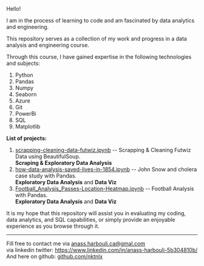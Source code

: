 Hello!

I am in the process of learning to code and am fascinated by data analytics and engineering.

This repository serves as a collection of my work and progress in a data analysis and engineering course.

Through this course, I have gained expertise in the following technologies and subjects:

1. Python
2. Pandas
3. Numpy
4. Seaborn
5. Azure
6. Git
7. PowerBi
8. SQL
9. Matplotlib


**List of projects:**
1. [scrapping-cleaning-data-futwiz.ipynb](https://github.com/HarbouliCA/data_analysis/blob/main/01_Scrapping_Cleaning_Data_Futwiz/scrapping-cleaning-data-futwiz.ipynb) -- Scrapping & Cleaning Futwiz Data using BeautifulSoup.<br> **Scraping & Exploratory Data Analysis**
1. [how-data-analysis-saved-lives-in-1854.ipynb](https://github.com/HarbouliCA/data_analysis/blob/main/02_How_data_analysis_saved_lives_in_1854/how-data-analysis-saved-lives-in-1854.ipynb) -- John Snow and cholera case study with Pandas.<br> **Exploratory Data Analysis** and **Data Viz** 
1. [Football_Analysis_Passes-Location-Heatmap.ipynb](https://github.com/HarbouliCA/data_analysis/blob/main/03_Football_Analysis_Passes_and_Shoots_Location_HeatMap/Football_Analysis_Passes-Location-Heatmap.ipynb) --  Football Analysis with Pandas.<br> **Exploratory Data Analysis** and **Data Viz**       



It is my hope that this repository will assist you in evaluating my coding, data analytics, and SQL capabilities, or simply provide an enjoyable experience as you browse through it.

--------------------------------------------
Fill free to contact me via anass.harbouli.ca@gmal.com  
via linkedin twitter: https://www.linkedin.com/in/anass-harbouli-5b304810b/   
And here on github: [github.com/nktnlx ](https://github.com/HarbouliCA)

